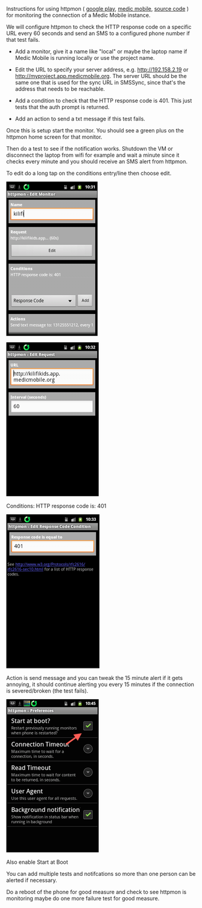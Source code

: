 Instructions for using httpmon (
[google play](), 
[medic mobile](http://dev.medicmobile.org/downloads/monitoring/ManageMonitorsActivity-debug.apk),
[source code](https://code.google.com/p/httpmon/)
) for monitoring the connection of a Medic Mobile instance.

We will configure httpmon to check the HTTP response code on a specific URL
every 60 seconds and send an SMS to a configured phone number if that test
fails.

- Add a monitor, give it a name like "local" or maybe the laptop name if Medic
  Mobile is running locally or use the project name.

- Edit the URL to specify your server address, e.g. http://192.158.2.19 or
  http://myproject.app.medicmobile.org.  The server  URL should be the same one that is used for the sync URL in SMSSync, since that's the address that needs to be reachable.

- Add a condition to check that the HTTP response code is 401.  This just tests that the auth prompt is returned.

- Add an action to send a txt message if this test fails.

Once this is setup start the monitor.  You should see a green plus on the httpmon home screen for that monitor.

Then do  a test to see if the notification works. Shutdown the VM or disconnect
the laptop from wifi for example and wait a minute since it checks every minute
and you should receive an SMS alert from httpmon.

To edit do a long tap on the conditions entry/line then choose edit.

![edit-monitor](edit-monitor.png)

![edit-request](edit-request.png)

Conditions: HTTP response code is: 401

![respons-code-401](response-code-401.png)

Action is send message and you can tweak the 15 minute alert if it gets
annoying, it should continue alerting you every 15 minutes if the connection is
severed/broken (the test fails).

![start-at-boot](start-at-boot.png)

Also enable Start at Boot

You can add multiple tests and notifcations so more than one person can be
alerted if necessary.

Do a reboot of the phone for good measure and check to see httpmon is
monitoring maybe do one more failure test for good measure.


